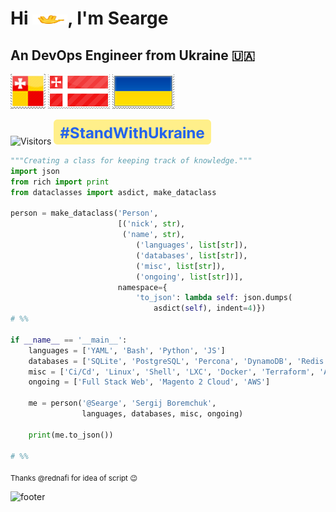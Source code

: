 # Hi <img src="img/vulcan.webp" style="width: 2em; height:1rem" alt="Vulcan salute" />, I'm Searge

## An DevOps Engineer from Ukraine 🇺🇦

![Lutsk](img/flag_of_luts_k_by_ashikcygan_d62gwi3.png) ![Volyn](img/volyn_by_ashikcygan_d61v3xl.png) ![Ukraine](img/ukraine_by_stamps_of_flags_dbe6fld.png)

![Visitors](https://komarev.com/ghpvc/?username=searge&label=Profile%20views&color=0e75b6&style=flat) [![Stand With Ukraine](https://raw.githubusercontent.com/vshymanskyy/StandWithUkraine/main/badges/StandWithUkraine.svg)](https://stand-with-ukraine.pp.ua)

```python
"""Creating a class for keeping track of knowledge."""
import json
from rich import print
from dataclasses import asdict, make_dataclass

person = make_dataclass('Person',
                        [('nick', str),
                         ('name', str),
                            ('languages', list[str]),
                            ('databases', list[str]),
                            ('misc', list[str]),
                            ('ongoing', list[str])],
                        namespace={
                            'to_json': lambda self: json.dumps(
                                asdict(self), indent=4)})
# %%

if __name__ == '__main__':
    languages = ['YAML', 'Bash', 'Python', 'JS']
    databases = ['SQLite', 'PostgreSQL', 'Percona', 'DynamoDB', 'Redis']
    misc = ['Ci/Cd', 'Linux', 'Shell', 'LXC', 'Docker', 'Terraform', 'AWS']
    ongoing = ['Full Stack Web', 'Magento 2 Cloud', 'AWS']

    me = person('@Searge', 'Sergij Boremchuk',
                languages, databases, misc, ongoing)

    print(me.to_json())

# %%

```

<sub>Thanks @rednafi for idea of script :wink:</sub>

<!--START_SECTION:waka-->
<!--END_SECTION:waka-->

![footer](https://capsule-render.vercel.app/api?type=waving&color=gradient&customColorList=14,21&height=82&section=footer)
